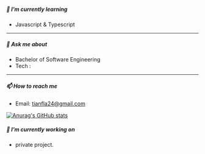 ##### 🌱 I’m currently learning

- Javascript & Typescript
<!-- 
[![Top Langs](https://github-readme-stats.vercel.app/api/top-langs/?username=Roy-hello&layout=compact&theme=radical)]
(https://github.com/Roy-hello/github-readme-stats)

- Refactoring method.
 -->
***

##### 💬 Ask me about

- Bachelor of Software Engineering
- Tech : 
***

##### 📫 How to reach me

- Email: tianfla24@gmail.com

[![Anurag's GitHub stats](https://github-readme-stats.vercel.app/api?username=Roy-hello&show_icons=true&theme=radical&count_private=true)](https://github.com/anuraghazra/github-readme-stats&count_private=true)

##### 🔭 I’m currently working on
- private project.
